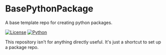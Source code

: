 # BasePythonPackage
A base template repo for creating python packages.

[![License](https://img.shields.io/badge/License-GPL3-blue.svg)](https://github.com/SSlinky/VBA-ExtendedDictionary/blob/master/README.md#license)
[![Python](https://img.shields.io/badge/Python-3.8-yellow?logo=python)](https://docs.python.org/3/)

This repository isn't for anything directly useful. It's just a shortcut to set up a package repo.